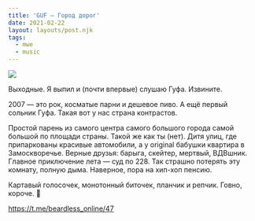 ```yaml
---
title: 'GUF — Город дорог'
date: 2021-02-22
layout: layouts/post.njk
tags:
  - mwe
  - music
---
```


![](https://i.ibb.co/t8tfYjm/image.png)

Выходные. Я выпил и (почти впервые) слушаю Гуфа. Извините.

2007 — это рок, косматые парни и дешевое пиво. А ещё первый сольник Гуфа. Такая вот у нас страна контрастов.

Простой парень из самого центра самого большого города самой большой по площади страны. Такой же как ты (нет). Дитя улиц, где припаркованы красивые автомобили, а у original бабушки квартира в Замоскворечье. Верные друзья: барыга, скейтер, мертвый, ВДВшник. Главное приключение лета — суд по 228. Так страшно потерять эту комнату, полную дыма. Наверное, пора на хип-хоп пенсию.

Картавый голосочек, монотонный биточек, планчик и репчик. Говно, короче. 🤙

https://t.me/beardless_online/47

